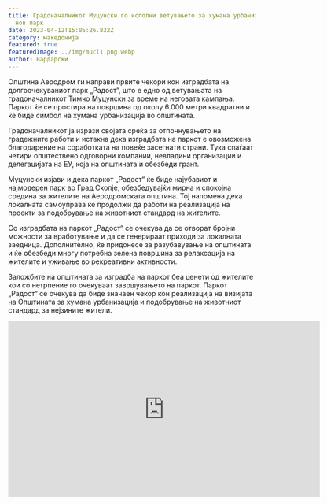 ```yaml
---
title: Градоначалникот Муцунски го исполни ветувањето за хумана урбанизација со
  нов парк
date: 2023-04-12T15:05:26.832Z
category: македонија
featured: true
featuredImage: ../img/mucl1.png.webp
author: Вардарски
---
```


Општина Аеродром ги направи првите чекори кон изградбата на долгоочекуваниот парк „Радост“, што е едно од ветувањата на градоначалникот Тимчо Муцунски за време на неговата кампања. Паркот ќе се простира на површина од околу 6.000 метри квадратни и ќе биде симбол на хумана урбанизација во општината.

Градоначалникот ја изрази својата среќа за отпочнувањето на градежните работи и истакна дека изградбата на паркот е овозможена благодарение на соработката на повеќе засегнати страни. Тука спаѓаат четири општествено одговорни компании, невладини организации и делегацијата на ЕУ, која на општината и обезбеди грант.

Муцунски изјави и дека паркот „Радост“ ќе биде најубавиот и најмодерен парк во Град Скопје, обезбедувајќи мирна и спокојна средина за жителите на Аеродромската општина. Тој напомена дека локалната самоуправа ќе продолжи да работи на реализација на проекти за подобрување на животниот стандард на жителите.

Со изградбата на паркот „Радост“ се очекува да се отворат бројни можности за вработување и да се генерираат приходи за локалната заедница. Дополнително, ќе придонесе за разубавување на општината и ќе обезбеди многу потребна зелена површина за релаксација на жителите и уживање во рекреативни активности.

Заложбите на општината за изградба на паркот беа ценети од жителите кои со нетрпение го очекуваат завршувањето на паркот. Паркот „Радост“ се очекува да биде значаен чекор кон реализација на визијата на Општината за хумана урбанизација и подобрување на животниот стандард за нејзините жители.

<iframe width="634" height="357" src="https://www.youtube.com/embed/3GGCP4Gr6dc" title="Започнуваме со изградба на паркот „Радост“  реализација на ветување од кампањата" frameborder="0" allow="accelerometer; autoplay; clipboard-write; encrypted-media; gyroscope; picture-in-picture; web-share" allowfullscreen></iframe>
